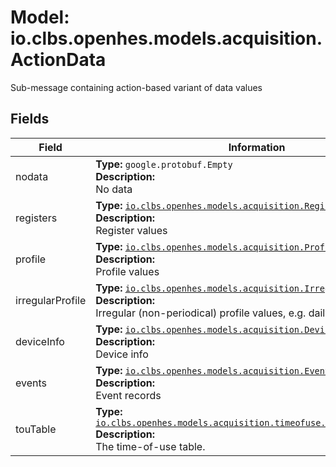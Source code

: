 # Model: io.clbs.openhes.models.acquisition.ActionData

Sub-message containing action-based variant of data values

## Fields

| Field | Information |
| --- | --- |
| nodata | <b>Type:</b> `google.protobuf.Empty`<br><b>Description:</b><br>No data |
| registers | <b>Type:</b> [`io.clbs.openhes.models.acquisition.RegisterValues`](model-io-clbs-openhes-models-acquisition-registervalues.md)<br><b>Description:</b><br>Register values |
| profile | <b>Type:</b> [`io.clbs.openhes.models.acquisition.ProfileValues`](model-io-clbs-openhes-models-acquisition-profilevalues.md)<br><b>Description:</b><br>Profile values |
| irregularProfile | <b>Type:</b> [`io.clbs.openhes.models.acquisition.IrregularProfileValues`](model-io-clbs-openhes-models-acquisition-irregularprofilevalues.md)<br><b>Description:</b><br>Irregular (non-periodical) profile values, e.g. daily profile |
| deviceInfo | <b>Type:</b> [`io.clbs.openhes.models.acquisition.DeviceInfo`](model-io-clbs-openhes-models-acquisition-deviceinfo.md)<br><b>Description:</b><br>Device info |
| events | <b>Type:</b> [`io.clbs.openhes.models.acquisition.EventRecords`](model-io-clbs-openhes-models-acquisition-eventrecords.md)<br><b>Description:</b><br>Event records |
| touTable | <b>Type:</b> [`io.clbs.openhes.models.acquisition.timeofuse.TimeOfUseTableSpec`](model-io-clbs-openhes-models-acquisition-timeofuse-timeofusetablespec.md)<br><b>Description:</b><br>The time-of-use table. |

